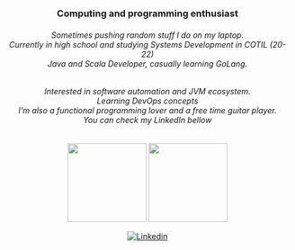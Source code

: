 <h3 align="center">Computing and programming enthusiast</h3>
<h6 align="center">Sometimes pushing random stuff I do on my laptop.<br> Currently in high school and studying Systems Development in COTIL (20-22)<br>Java and Scala Developer, casually learning GoLang.</h6>
<h6 align="center">Interested in software automation and JVM ecosystem.<br>Learning DevOps concepts<br>I'm also a functional programming lover and a free time guitar player.<br>You can check my LinkedIn bellow</h6>

<div align="center">
  <img height="140em" src="https://github-readme-stats.vercel.app/api?username=localthreader&show_icons=true&theme=dracula&include_all_commits=true&count_private=true"/>
  <img height="140em" src="https://github-readme-stats.vercel.app/api/top-langs/?username=localthreader&layout=compact&langs_count=16&theme=dracula"/>
</div>

<p align="center">
  <a href="https://www.linkedin.com/in/victor-hugo-betoni-6a9312215/">
    <img src="https://img.shields.io/badge/linkedin-%230077B5.svg?&style=for-the-badge&logo=linkedin&logoColor=white" alt="Linkedin">
  </a>
</p>
  
<!--
**threadlly/threadlly** is a ✨ _special_ ✨ repository because its `README.md` (this file) appears on your GitHub profile.



Here are some ideas to get you started:

- 🔭 I’m currently working on ...
- 🌱 I’m currently learning ...
- 👯 I’m looking to collaborate on ...
- 🤔 I’m looking for help with ...
- 💬 Ask me about ...
- 📫 How to reach me: ...
- 😄 Pronouns: ...
- ⚡ Fun fact: ...
-->
